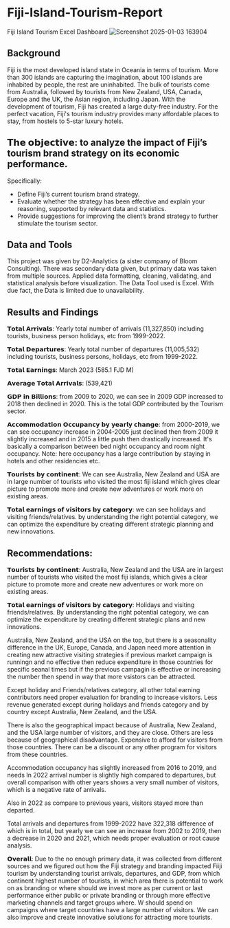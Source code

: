 # Fiji-Island-Tourism-Report
Fiji Island Tourism Excel Dashboard
![Screenshot 2025-01-03 163904](https://github.com/user-attachments/assets/cb23eacd-8fb8-459e-81ee-6406a9997d8b)


## Background
Fiji is the most developed island state in Oceania in terms of tourism. More than 300 islands are capturing the imagination, about 100 islands are inhabited by people, the rest are uninhabited. The bulk of tourists come from Australia, followed by tourists from New Zealand, USA, Canada, Europe and the UK, the Asian region, including Japan. With the development of tourism, Fiji has created a large duty-free industry. For the perfect vacation, Fiji's tourism industry provides many affordable places to stay, from hostels to 5-star luxury hotels.

## 𝗧𝗵𝗲 𝗼𝗯𝗷𝗲𝗰𝘁𝗶𝘃𝗲: to analyze the impact of Fiji’s tourism brand strategy on its economic performance. 
Specifically: 
- Define Fiji’s current tourism brand strategy. 
- Evaluate whether the strategy has been effective and explain your reasoning, supported by relevant data and statistics. 
- Provide suggestions for improving the client’s brand strategy to further stimulate the tourism sector.


## Data and Tools
This project was given by D2-Analytics (a sister company of Bloom Consulting). There was secondary data given, but primary data was taken from multiple sources. Applied data formatting, cleaning, validating, and statistical analysis before visualization. The Data Tool used is Excel. With due fact, the Data is limited due to unavailability.


## Results and Findings
𝗧𝗼𝘁𝗮𝗹 𝗔𝗿𝗿𝗶𝘃𝗮𝗹𝘀: Yearly total number of arrivals (11,327,850) including tourists, business person holidays, etc from 1999-2022.

𝗧𝗼𝘁𝗮𝗹 𝗗𝗲𝗽𝗮𝗿𝘁𝘂𝗿𝗲𝘀: Yearly total number of departures (11,005,532) including tourists, business persons, holidays, etc from 1999-2022.

𝗧𝗼𝘁𝗮𝗹 𝗘𝗮𝗿𝗻𝗶𝗻𝗴𝘀: March 2023 (585.1 FJD M)


𝗔𝘃𝗲𝗿𝗮𝗴𝗲 𝗧𝗼𝘁𝗮𝗹 𝗔𝗿𝗿𝗶𝘃𝗮𝗹𝘀: (539,421)

𝗚𝗗𝗣 𝗶𝗻 𝗕𝗶𝗹𝗹𝗶𝗼𝗻𝘀: from 2009 to 2020, we can see in 2009 GDP increased to 2018 then declined in 2020. This is the total GDP contributed by the Tourism sector.


𝗔𝗰𝗰𝗼𝗺𝗺𝗼𝗱𝗮𝘁𝗶𝗼𝗻 𝗢𝗰𝗰𝘂𝗽𝗮𝗻𝗰𝘆 𝗯𝘆 𝘆𝗲𝗮𝗿𝗹𝘆 𝗰𝗵𝗮𝗻𝗴𝗲: from 2000-2019, we can see occupancy increase in 2004-2005 just declined then from 2009 it slightly increased and in 2015 a little push then drastically increased.
It's basically a comparison between bed night occupancy and room night occupancy.
Note: here occupancy has a large contribution by staying in hotels and other residencies etc.

𝗧𝗼𝘂𝗿𝗶𝘀𝘁𝘀 𝗯𝘆 𝗰𝗼𝗻𝘁𝗶𝗻𝗲𝗻𝘁: We can see Australia, New Zealand and USA are in large number of tourists who visited the most fiji island which gives clear picture to promote more and create new adventures or work more on existing areas.

𝗧𝗼𝘁𝗮𝗹 𝗲𝗮𝗿𝗻𝗶𝗻𝗴𝘀 𝗼𝗳 𝘃𝗶𝘀𝗶𝘁𝗼𝗿𝘀 𝗯𝘆 𝗰𝗮𝘁𝗲𝗴𝗼𝗿𝘆: we can see holidays and visiting friends/relatives. by understanding the right potential category, we can optimize the expenditure by creating different strategic planning and new innovations.


## Recommendations:

𝗧𝗼𝘂𝗿𝗶𝘀𝘁𝘀 𝗯𝘆 𝗰𝗼𝗻𝘁𝗶𝗻𝗲𝗻𝘁: Australia, New Zealand and the USA are in largest number of tourists who visited the most fiji islands, which gives a clear picture to promote more and create new adventures or work more on existing areas.

𝗧𝗼𝘁𝗮𝗹 𝗲𝗮𝗿𝗻𝗶𝗻𝗴𝘀 𝗼𝗳 𝘃𝗶𝘀𝗶𝘁𝗼𝗿𝘀 𝗯𝘆 𝗰𝗮𝘁𝗲𝗴𝗼𝗿𝘆: Holidays and visiting friends/relatives. By understanding the right potential category, we can optimize the expenditure by creating different strategic plans and new innovations.

Australia, New Zealand, and the USA on the top, but there is a seasonality difference in the UK, Europe, Canada, and Japan need more attention in creating new attractive visiting strategies if previous market campaign is runningn and no effective then reduce expenditure in those countries for specific seanal times but if the previous campagin is effective or increasing the number then spend in way that more vsistors can be attracted. 

Except holiday and Friends/relatives category, all other total earning contributors need proper evaluation for branding to increase visitors. Less revenue generated except during holidays and friends category and by country except Australia, New Zealand, and the USA.

There is also the geographical impact because of Australia, New Zealand, and the USA large number of visitors, and they are close. Others are less because of geographical disadvantage. Expensive to afford for visitors from those countries. 
There can be a discount or any other program for visitors from these countries.

Accommodation occupancy has slightly increased from 2016 to 2019, and needs 
In 2022 arrival number is slightly high compared to departures, but overall comparison with other years shows a very small number of visitors, which is a negative rate of arrivals.

Also in 2022 as compare to previous years, visitors stayed more than departed.

Total arrivals and departures from 1999-2022 have 322,318 difference of which is in total, but yearly we can see an increase from 2002 to 2019, then a decrease in 2020 and 2021, which needs proper evaluation or root cause analysis.


𝗢𝘃𝗲𝗿𝗮𝗹𝗹: Due to the no enough primary data, it was collected from different sources and we figured out how the Fiji strategy and branding impacted Fiiji tourism by understanding tourist arrivals, departures, and GDP, from which continent highest number of tourists, in which area there is potential to work on as branding or where should we invest more as per current or last performance either public or private branding or through more effective marketing channels and target groups where. W should spend on campaigns where target countries have a large number of visitors. We can also improve and create innovative solutions for attracting more tourists. 
